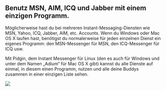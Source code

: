 <?php require("../../entete.php"); ?> <?php require("../../base.php"); ?>

<div id="corps">

<h2>Benutz MSN, AIM, ICQ und Jabber mit einem einzigen Programm.</h2>

<p>Möglicherweise hast du bei mehreren Instant-Messaging-Diensten wie MSN, Yahoo, ICQ, Jabber, AIM, etc. Accounts. Wenn du Windows oder Mac OS X laufen hast, benötigst du normalerweise für jeden einzelnen Dienst ein eigenes Programm: den MSN-Messenger für MSN, den ICQ-Messenger für ICQ usw.</p>

<p>Mit Pidgin, dem Instant Messenger für Linux (den es auch für Windows und unter dem Namen „Adium“ für Mac OS X gibt) kannst du alle Dienste auf einmal, in diesem einen Programm, nutzen und alle deine Buddys zusammen in einer einzigen Liste sehen.</p>

<img src="Images/gaim_im_services.png" />

</div> </body> </html>
